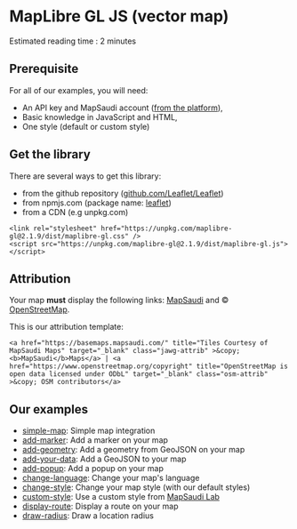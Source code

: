 # MapLibre GL JS (vector map)

Estimated reading time : 2 minutes

## Prerequisite

For all of our examples, you will need:

- An API key and MapSaudi account ([from the platform](https://app.mapsaudi.com/)),
- Basic knowledge in JavaScript and HTML,
- One style (default or custom style)

## Get the library

There are several ways to get this library:

- from the github repository ([github.com/Leaflet/Leaflet](https://github.com/Leaflet/Leaflet))
- from npmjs.com (package name: [leaflet](https://www.npmjs.com/package/leaflet))
- from a CDN (e.g unpkg.com)

```
<link rel="stylesheet" href="https://unpkg.com/maplibre-gl@2.1.9/dist/maplibre-gl.css" />
<script src="https://unpkg.com/maplibre-gl@2.1.9/dist/maplibre-gl.js"></script>
```

## Attribution

Your map **must** display the following links: [MapSaudi]() and © [OpenStreetMap](https://www.openstreetmap.org/about/).

This is our attribution template:

```
<a href="https://basemaps.mapsaudi.com/" title="Tiles Courtesy of MapSaudi Maps" target="_blank" class="jawg-attrib" >&copy; <b>MapSaudi</b>Maps</a> | <a href="https://www.openstreetmap.org/copyright" title="OpenStreetMap is open data licensed under ODbL" target="_blank" class="osm-attrib" >&copy; OSM contributors</a>
```

## Our examples

- [simple-map](): Simple map integration
- [add-marker](): Add a marker on your map
- [add-geometry](): Add a geometry from GeoJSON on your map
- [add-your-data](): Add a GeoJSON to your map
- [add-popup](): Add a popup on your map
- [change-language](): Change your map's language
- [change-style](): Change your map style (with our default styles)
- [custom-style](): Use a custom style from [MapSaudi Lab](https://app.mapsaudi.com/)
- [display-route](): Display a route on your map
- [draw-radius](): Draw a location radius

